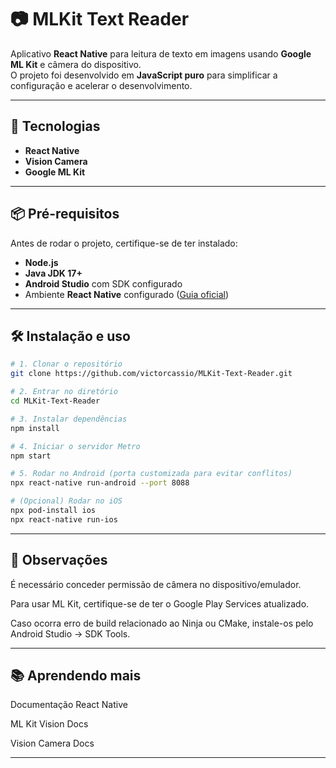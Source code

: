 # 📷 MLKit Text Reader

Aplicativo **React Native** para leitura de texto em imagens usando **Google ML Kit** e câmera do dispositivo.  
O projeto foi desenvolvido em **JavaScript puro** para simplificar a configuração e acelerar o desenvolvimento.

---

## 🚀 Tecnologias
- **React Native**  
- **Vision Camera**  
- **Google ML Kit**  

---

## 📦 Pré-requisitos
Antes de rodar o projeto, certifique-se de ter instalado:

- **Node.js**  
- **Java JDK 17+**  
- **Android Studio** com SDK configurado  
- Ambiente **React Native** configurado ([Guia oficial](https://reactnative.dev/docs/set-up-your-environment))  

---

## 🛠️ Instalação e uso

```bash
# 1. Clonar o repositório
git clone https://github.com/victorcassio/MLKit-Text-Reader.git

# 2. Entrar no diretório
cd MLKit-Text-Reader

# 3. Instalar dependências
npm install

# 4. Iniciar o servidor Metro
npm start

# 5. Rodar no Android (porta customizada para evitar conflitos)
npx react-native run-android --port 8088

# (Opcional) Rodar no iOS
npx pod-install ios
npx react-native run-ios
```

---

## 📌 Observações
É necessário conceder permissão de câmera no dispositivo/emulador.

Para usar ML Kit, certifique-se de ter o Google Play Services atualizado.

Caso ocorra erro de build relacionado ao Ninja ou CMake, instale-os pelo Android Studio → SDK Tools.

---

## 📚 Aprendendo mais
Documentação React Native

ML Kit Vision Docs

Vision Camera Docs

---